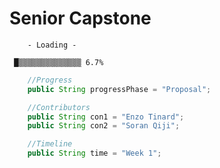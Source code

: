 # Senior Capstone

        - Loading -

     █▒▒▒▒▒▒▒▒▒▒▒▒▒▒ 6.7%
     
```java
    //Progress
    public String progressPhase = "Proposal";

    //Contributors 
    public String con1 = "Enzo Tinard";
    public String con2 = "Soran Qiji";

    //Timeline
    public String time = "Week 1";
